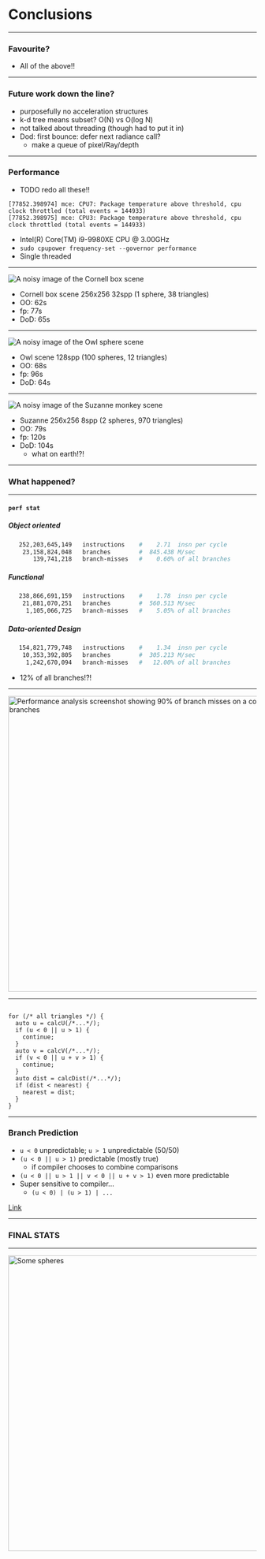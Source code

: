 # Conclusions <!-- .element: class="white-bg" -->

---

### Favourite?

* All of the above!!

---

### Future work down the line?

* purposefully no acceleration structures
* k-d tree means subset? O(N) vs O(log N)
* not talked about threading (though had to put it in)
* Dod: first bounce: defer next radiance call?
  - make a queue of pixel/Ray/depth
  
---

<div class="white-bg">

### Performance

* TODO redo all these!!
```
[77852.398974] mce: CPU7: Package temperature above threshold, cpu clock throttled (total events = 144933)
[77852.398975] mce: CPU3: Package temperature above threshold, cpu clock throttled (total events = 144933)
```

* Intel(R) Core(TM) i9-9980XE CPU @ 3.00GHz
* `sudo cpupower frequency-set --governor performance`
* Single threaded

</div>


---

<img src="images/cornell-bench.png" alt="A noisy image of the Cornell box scene">

<div class="white-bg">

* Cornell box scene 256x256 32spp (1 sphere, 38 triangles)
* OO: 62s 
* fp: 77s
* DoD: 65s

</div>

---
<img src="images/owl-bench.png" alt="A noisy image of the Owl sphere scene">

<div class="white-bg">

* Owl scene 128spp (100 spheres, 12 triangles)
* OO: 68s
* fp: 96s
* DoD: 64s

</div>

---


<img src="images/suzanne-bench.png" alt="A noisy image of the Suzanne monkey scene">

<div class="white-bg">

* Suzanne 256x256 8spp (2 spheres, 970 triangles)
* OO: 79s
* fp: 120s
* DoD: 104s
  - what on earth!?! <!-- .element: class="fragment" -->

</div>


---

### What happened? <!-- .element: class="white-bg" -->

---

#### `perf stat` <!-- .element: class="white-bg" -->

##### Object oriented
```bash
   252,203,645,149   instructions    #    2.71  insn per cycle         
    23,158,824,048   branches        #  845.438 M/sec                  
       139,741,218   branch-misses   #    0.60% of all branches        
```
##### Functional
```bash
   238,866,691,159   instructions    #    1.78  insn per cycle         
    21,881,070,251   branches        #  560.513 M/sec                  
     1,105,066,725   branch-misses   #    5.05% of all branches        
```
##### Data-oriented Design
```bash
   154,821,779,748   instructions    #    1.34  insn per cycle         
    10,353,392,805   branches        #  305.213 M/sec                  
     1,242,670,094   branch-misses   #   12.00% of all branches        
```
* 12% of all branches!?! <!-- .element: class="fragment" -->

---

<img src="images/bpu-fail.png" height=600 alt="Performance analysis screenshot showing 90% of branch misses on a couple of branches"> 

---

<pre><code class="cpp" data-trim data-noescape>
for (/* all triangles */) {
  auto u = calcU(/*...*/);
  if (u &lt; 0 || u > 1) {
    continue;
  }
  auto v = calcV(/*...*/);
  if (v &lt; 0 || u + v > 1) {
    continue;
  }
  auto dist = calcDist(/*...*/);
  if (dist < nearest) {
    nearest = dist;
  }
}
</code></pre>

---

<div class="white-bg">

### Branch Prediction

* `u < 0` unpredictable; `u > 1` unpredictable (50/50)
* `(u < 0 || u > 1)` predictable (mostly true)
  - if compiler chooses to combine comparisons<!-- .element: class="fragment" -->
* `(u < 0 || u > 1 || v < 0 || u + v > 1)` even more predictable
* Super sensitive to compiler...
  - `(u < 0) | (u > 1) | ...`
<!-- .element: class="fragment" --> 

[Link](http://localhost:10240/#g:!((g:!((g:!((h:codeEditor,i:(fontScale:2.23,j:1,lang:c%2B%2B,source:'//setup%0A++extern+double+calcU(double+someVal)%3B%0A++extern+double+calcV(double+someVal)%3B%0A++extern+double+calcDist(double+someVal)%3B%0A%0Adouble+sphereCalc(const+double+*input,+unsigned+num)+%7B%0A++double+nearest+%3D+1e100%3B%0A++for+(auto+index+%3D+0u%3B+index+%3C+num%3B+%2B%2Bindex)+%7B%0A++++auto+u+%3D+calcU(input%5Bindex%5D)%3B%0A++++if+(u+%3C+0+%7C%7C+u+%3E+1)+%7B%0A++++++continue%3B%0A++++%7D%0A++++auto+v+%3D+calcV(input%5Bindex%5D)%3B%0A++++if+(v+%3C+0+%7C%7C+u+%2B+v+%3E+1)+%7B%0A++++++continue%3B%0A++++%7D%0A++++auto+dist+%3D+calcDist(input%5Bindex%5D)%3B%0A++++if+(dist+%3C+nearest)+%7B%0A++++++nearest+%3D+dist%3B%0A++++%7D%0A++%7D%0A++return+nearest%3B%0A%7D'),l:'5',n:'0',o:'C%2B%2B+source+%231',t:'0')),k:50,l:'4',n:'0',o:'',s:0,t:'0'),(g:!((h:compiler,i:(compiler:g91,filters:(b:'0',binary:'1',commentOnly:'0',demangle:'0',directives:'0',execute:'1',intel:'0',libraryCode:'1',trim:'1'),fontScale:2.23,lang:c%2B%2B,libs:!(),options:'-O3+-march%3Dskylake+-Wall+-Werror',source:1),l:'5',n:'0',o:'x86-64+gcc+9.1+(Editor+%231,+Compiler+%231)+C%2B%2B',t:'0')),k:50,l:'4',n:'0',o:'',s:0,t:'0')),l:'2',n:'0',o:'',t:'0')),version:4) 

</div>

---

### FINAL STATS

---

<img src="images/image.ex1.png" height=600 alt="Some spheres">
